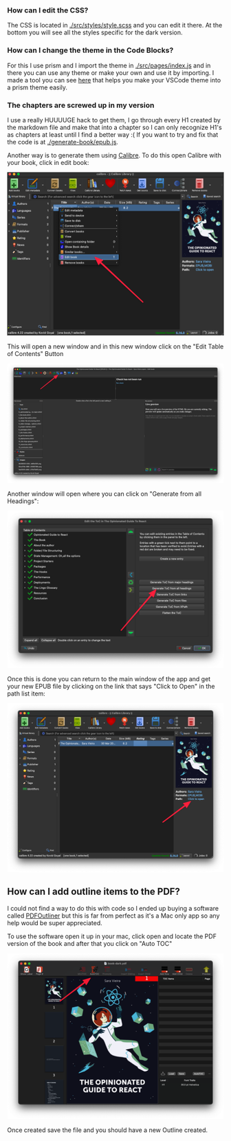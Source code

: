 ### How can I edit the CSS?

The CSS is located in [./src/styles/style.scss](https://github.com/SaraVieira/starter-book/src/styles/style.scss) and you can edit it there. At the bottom you will see all the styles specific for the dark version.

### How can I change the theme in the Code Blocks?

For this I use prism and I import the theme in [./src/pages/index.js](https://github.com/SaraVieira/starter-book/src/pages/index.js) and in there you can use any theme or make your own and use it by importing. I made a tool you can see [here](http://prism.dotenv.dev/) that helps you make your VSCode theme into a prism theme easily.

### The chapters are screwed up in my version

I use a really HUUUUGE hack to get them, I go through every H1 created by the markdown file and make that into a chapter so I can only recognize H1's as chapters at least until I find a better way :(
If you want to try and fix that the code is at [./generate-book/epub.js](https://github.com/SaraVieira/starter-book./generate-book/epub.js).

Another way is to generate them using [Calibre](https://calibre-ebook.com/).
To do this open Calibre with your book, click in edit book:

![Edit book](./images/edit.png)

This will open a new window and in this new window click on the "Edit Table of Contents" Button

![Edit Table of Contents](./images/toc.png)

Another window will open where you can click on "Generate from all Headings":

![Generate from all Headings](./images/generate.png)

Once this is done you can return to the main window of the app and get your new EPUB file by clicking on the link that says "Click to Open" in the path list item:

![Open Path](./images/open.png)

## How can I add outline items to the PDF?

I could not find a way to do this with code so I ended up buying a software called [PDFOutliner](https://www.onekerato.com/pdfoutliner.html) but this is far from perfect as it's a Mac only app so any help would be super appreciated.

To use the software open it up in your mac, click open and locate the PDF version of the book and after that you click on "Auto TOC"

![PDFOutliner UI](./images/1.png)

Once created save the file and you should have a new Outline created.
